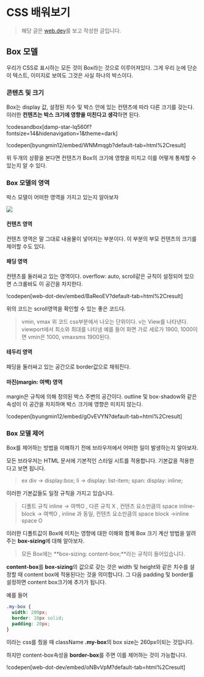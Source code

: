 # CSS 배워보기

> 해당 글은 [web.dev](https://web.dev/learn/css/box-model/)를 보고 작성한 글입니다.

## Box 모델

우리가 CSS로 표시하는 모든 것이 Box라는 것으로 이루어져있다.
그게 우리 눈에 단순이 텍스트, 이미지로 보여도 그것은 사실 하나의 박스이다.

### 콘텐츠 및 크기

Box는 display 값, 설정된 치수 및 박스 안에 있는 컨텐츠에 따라 다른 크기를 갖는다. 이러한 **컨텐츠는 박스 크기에 영향을 미친다고 생각**하면 된다.

!codesandbox[damp-star-lq560f?fontsize=14&hidenavigation=1&theme=dark]

!codepen[byungmin12/embed/WNMmqgb?default-tab=html%2Cresult]

위 두개의 상황을 본다면 컨텐츠가 Box의 크기에 영향을 미치고 이를 어떻게 통제할 수 있는지 알 수 있다.

### Box 모델의 영역

박스 모델이 어떠한 영역을 가지고 있는지 알아보자

![](https://velog.velcdn.com/images/kbm940526/post/42d79d0d-02e9-474d-bcd2-b6073c12c186/image.png)

#### 컨텐츠 영역

컨텐츠 영역은 말 그대로 내용물이 넣어지는 부분이다. 이 부분의 부모 컨텐츠의 크기를 제어할 수도 있다.

#### 패딩 영역

컨텐츠를 둘러싸고 있는 영역이다. overflow: auto, scroll같은 규칙이 설정되어 있으면 스크롤바도 이 공간을 차지한다.

!codepen[web-dot-dev/embed/BaReoEV?default-tab=html%2Cresult]

위의 코드는 scroll영역을 확인할 수 있는 좋은 코드다.

> vmin, vmax
> 위 코드 css부분에서 나오는 단위이다. v는 View를 나타낸다.
> viewport에서 최소와 최대를 나타냄 예를 들어 화면 가로 세로가 1900, 1000이면 vmin은 1000, vmaxsms 1900된다.

#### 테두리 영역

패딩을 둘러싸고 있는 공간으로 border값으로 채워진다.

#### 마진(margin: 여백) 영역

margin은 규칙에 의해 정의된 박스 주변의 공간이다. outline 및 box-shadow와 같은 속성이 이 공간을 차지하며 박스 크기에 영향은 미치지 않는다.

!codepen[byungmin12/embed/gOvEVYN?default-tab=html%2Cresult]

### Box 모델 제어

Box를 제어하는 방법을 이해하기 전에 브라우저에서 어떠한 일이 발생하는지 알아보자.

모든 브라우저는 HTML 문서에 기본적인 스타일 시트를 적용합니다. 기본값을 적용한다고 보면 됩니다.

> ex
> div -> display:box;
> li -> display: list-item;
> span: display: inline;

이러한 기본값들도 일정 규칙을 가지고 있습니다.

> 디폴트 규칙
> inline -> 여백O , 다른 규칙 X , 컨텐츠 요소만큼의 space
> inline-block -> 여백O , inline 과 동일, 컨텐츠 요소만큼의 space
> block ->inline space O

이러한 디폴트값이 Box에 미치는 영향에 대한 이해와 함께 Box 크기 계산 방법을 알려주는 **box-sizing**에 대해 알아보자.

> 모든 Box에는 **box-sizing: content-box;**라는 규칙이 들어있습니다.

**content-box**를 **box-sizing**의 값으로 갖는 것은 width 및 height와 같은 치수를 설정할 때 content box에 적용된다는 것을 의미합니다. 그 다음 padding 및 border를 설정하면 content box크기에 추가가 됩니다.

예를 들어

```css
.my-box {
  width: 200px;
  border: 10px solid;
  padding: 20px;
}
```

이라는 css를 줬을 때 className **.my-box**의 box size는 260px이되는 것입니다.

하지만 content-box속성을 **border-box**를 주면 이를 제어하는 것이 가능합니다.

!codepen[web-dot-dev/embed/oNBvVpM?default-tab=html%2Cresult]
